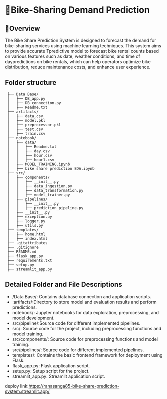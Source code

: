 # :bicyclist:Bike-Sharing Demand Prediction
## :briefcase:Overview
The Bike Share Prediction System is designed to forecast the demand for bike-sharing services using machine learning techniques. This system aims to provide accurate Tpredictive model to forecast bike rental counts based on various features such as date, weather conditions, and time of daypredictions on bike rentals, which can help operators optimize bike distribution, reduce maintenance costs, and enhance user experience.

## Folder structure

     ├── Data Base/
     │   ├── DB_app.py
     │   ├── DB_connection.py
     │   ├── Readme.txt
     ├── artifacts/
     │   ├── data.csv
     │   ├── model.pkl
     │   ├── preprocessor.pkl
     │   ├── test.csv
     │   ├── train.csv
     ├── notebook/
     │   ├── data/
     │   │   ├── Readme.txt
     │   │   ├── day.csv
     │   │   ├── hour.csv
     │   │   ├── hour1.csv
     │   ├── MODEL_TRAINING.ipynb
     │   ├── bike share prediction EDA.ipynb
     ├── src/
     │   ├── components/
     │   │   ├── __init__.py
     │   │   ├── data_ingestion.py
     │   │   ├── data_transformation.py
     │   │   ├── model_trainer.py
     │   ├── pipelines/
     │   │   ├── __init__.py
     │   │   ├── prediction_pipeline.py
     │   ├── __init__.py
     │   ├── exception.py
     │   ├── logger.py
     │   ├── utils.py
     ├── templates/
     │   ├── home.html
     │   ├── index.html
     ├── .gitattributes
     ├── .gitignore
     ├── README.md
     ├── flask_app.py
     ├── requirements.txt
     ├── setup.py
     ├── streamlit_app.py


## Detailed Folder and File Descriptions
* /Data Base/: Contains database connection and application scripts.
* :artifacts/:Directory to store model and evaluation results and perform predictions.
* notebook/: Jupyter notebooks for data exploration, preprocessing, and model development.
* src/pipeline/:Source code for different implemented pipelines.
* src/: Source code for the project, including preprocessing functions and model training.
* src/components/: Source code for preprocessing functions and model training.
* src/pipelines/: Source code for different implemented pipelines.
* templates/: Contains the basic frontend framework for deployment using Flask.
* flask_app.py: Flask application script.
* setup.py: Setup script for the project.
* streamlit_app.py: Streamlit application script.

deploy link:https://ranasanga85-bike-share-prediction-system.streamlit.app/
